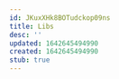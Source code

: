 ```yaml
---
id: JKuxXHk8BOTudckop09ns
title: Libs
desc: ''
updated: 1642645494990
created: 1642645494990
stub: true
---
```


